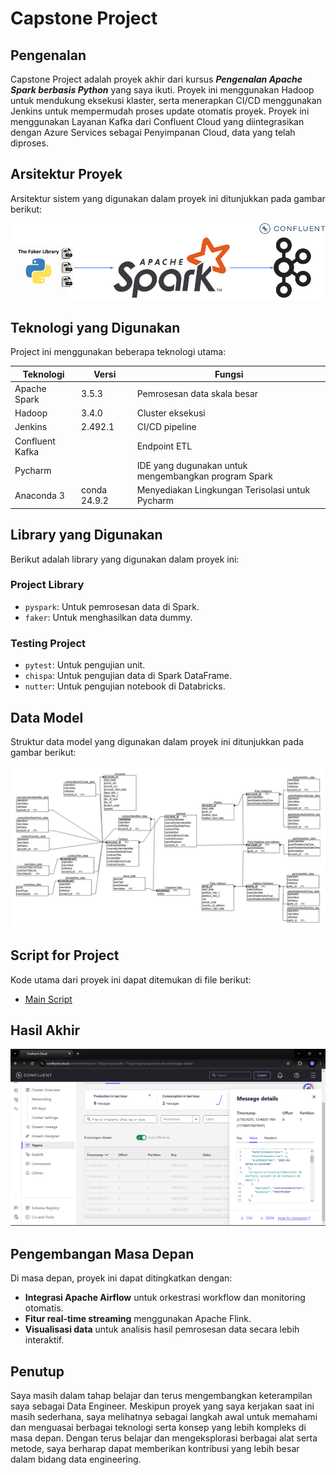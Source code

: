 # Capstone Project

## Pengenalan
Capstone Project adalah proyek akhir dari kursus <i><b>Pengenalan Apache Spark berbasis Python</b></i> yang saya ikuti. Proyek ini menggunakan Hadoop untuk mendukung eksekusi klaster, serta menerapkan CI/CD menggunakan Jenkins untuk mempermudah proses update otomatis proyek. Proyek ini menggunakan Layanan Kafka dari Confluent Cloud yang diintegrasikan dengan Azure Services sebagai Penyimpanan Cloud, data yang telah diproses.

## Arsitektur Proyek
Arsitektur sistem yang digunakan dalam proyek ini ditunjukkan pada gambar berikut:

![Arsitektur](documentation/architecture.png)

## Teknologi yang Digunakan
Project ini menggunakan beberapa teknologi utama:

| Teknologi       | Versi     | Fungsi              |
|-----------------|-----------|---------------------|
| Apache Spark    | 3.5.3     | Pemrosesan data skala besar|
| Hadoop          | 3.4.0     | Cluster eksekusi|
| Jenkins         | 2.492.1   | CI/CD pipeline|
| Confluent Kafka |           |Endpoint ETL|
|Pycharm|           |IDE yang dugunakan untuk mengembangkan program Spark	|
|Anaconda 3| conda 24.9.2 |Menyediakan Lingkungan Terisolasi untuk Pycharm|

## Library yang Digunakan
Berikut adalah library yang digunakan dalam proyek ini:

### Project Library
- `pyspark`: Untuk pemrosesan data di Spark.
- `faker`: Untuk menghasilkan data dummy.


### Testing Project
- `pytest`: Untuk pengujian unit.
- `chispa`: Untuk pengujian data di Spark DataFrame.
- `nutter`: Untuk pengujian notebook di Databricks.

## Data Model
Struktur data model yang digunakan dalam proyek ini ditunjukkan pada gambar berikut:

![Data Model](documentation/data_model.png)

## Script for Project
Kode utama dari proyek ini dapat ditemukan di file berikut:
- [Main Script](main.py)

## Hasil Akhir

![Hasil Project](documentation/load_data_to_Kafka.png)

## Pengembangan Masa Depan
Di masa depan, proyek ini dapat ditingkatkan dengan:
- **Integrasi Apache Airflow** untuk orkestrasi workflow dan monitoring otomatis.
- **Fitur real-time streaming** menggunakan Apache Flink.
- **Visualisasi data** untuk analisis hasil pemrosesan data secara lebih interaktif.

## Penutup
Saya masih dalam tahap belajar dan terus mengembangkan keterampilan saya sebagai Data Engineer. Meskipun proyek yang saya kerjakan saat ini masih sederhana, saya melihatnya sebagai langkah awal untuk memahami dan menguasai berbagai teknologi serta konsep yang lebih kompleks di masa depan. Dengan terus belajar dan mengeksplorasi berbagai alat serta metode, saya berharap dapat memberikan kontribusi yang lebih besar dalam bidang data engineering.